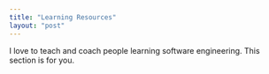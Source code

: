```yaml
---
title: "Learning Resources"
layout: "post"
---
```


I love to teach and coach people learning software engineering. This section is for you.

